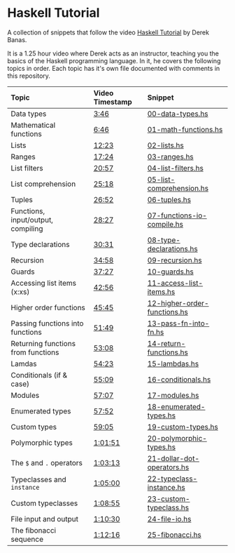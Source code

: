 # Haskell Tutorial

A collection of snippets that follow the video
[Haskell Tutorial](https://youtube.com/watch?v=02_H3LjqMr8) by Derek Banas.

It is a 1.25 hour video where Derek acts as an instructor, teaching you the
basics of the Haskell programming language. In it, he covers the following
topics in order. Each topic has it's own file documented with comments in this
repository.

| Topic                            | Video Timestamp                                                | Snippet                                                      |
|:---------------------------------|:---------------------------------------------------------------|:-------------------------------------------------------------|
Data types                         | [3:46](https://www.youtube.com/watch?v=02_H3LjqMr8&t=226s)     | [00-data-types.hs](00-data-types.hs)                         |
Mathematical functions             | [6:46](https://www.youtube.com/watch?v=02_H3LjqMr8&t=406s)     | [01-math-functions.hs](01-math-functions.hs)                 |
Lists                              | [12:23](https://www.youtube.com/watch?v=02_H3LjqMr8&t=743s)    | [02-lists.hs](02-lists.hs)                                   |
Ranges                             | [17:24](https://www.youtube.com/watch?v=02_H3LjqMr8&t=1044s)   | [03-ranges.hs](03-ranges.hs)                                 |
List filters                       | [20:57](https://www.youtube.com/watch?v=02_H3LjqMr8&t=1257s)   | [04-list-filters.hs](04-list-filters.hs)                     |
List comprehension                 | [25:18](https://www.youtube.com/watch?v=02_H3LjqMr8&t=1518s)   | [05-list-comprehension.hs](05-list-comprehension.hs)         |
Tuples                             | [26:52](https://www.youtube.com/watch?v=02_H3LjqMr8&t=1612s)   | [06-tuples.hs](06-tuples.hs)                                 |
Functions, input/output, compiling | [28:27](https://www.youtube.com/watch?v=02_H3LjqMr8&t=1707s)   | [07-functions-io-compile.hs](07-functions-io-compile.hs)     |
Type declarations                  | [30:31](https://www.youtube.com/watch?v=02_H3LjqMr8&t=1831s)   | [08-type-declarations.hs](08-type-declarations.hs)           |
Recursion                          | [34:58](https://www.youtube.com/watch?v=02_H3LjqMr8&t=2098s)   | [09-recursion.hs](09-recursion.hs)                           |
Guards                             | [37:27](https://www.youtube.com/watch?v=02_H3LjqMr8&t=2247s)   | [10-guards.hs](10-guards.hs)                                 |
Accessing list items (x:xs)        | [42:56](https://www.youtube.com/watch?v=02_H3LjqMr8&t=2576s)   | [11-access-list-items.hs](11-access-list-items.hs)           |
Higher order functions             | [45:45](https://www.youtube.com/watch?v=02_H3LjqMr8&t=2745s)   | [12-higher-order-functions.hs](12-higher-order-functions.hs) |
Passing functions into functions   | [51:49](https://www.youtube.com/watch?v=02_H3LjqMr8&t=3109s)   | [13-pass-fn-into-fn.hs](13-pass-fn-into-fn.hs)               |
Returning functions from functions | [53:08](https://www.youtube.com/watch?v=02_H3LjqMr8&t=3188s)   | [14-return-functions.hs](14-return-functions.hs)             |
Lamdas                             | [54:23](https://www.youtube.com/watch?v=02_H3LjqMr8&t=3263s)   | [15-lambdas.hs](15-lambdas.hs)                               |
Conditionals (if & case)           | [55:09](https://www.youtube.com/watch?v=02_H3LjqMr8&t=3309s)   | [16-conditionals.hs](16-conditionals.hs)                     |
Modules                            | [57:07](https://www.youtube.com/watch?v=02_H3LjqMr8&t=3427s)   | [17-modules.hs](17-modules.hs)                               |
Enumerated types                   | [57:52](https://www.youtube.com/watch?v=02_H3LjqMr8&t=3472s)   | [18-enumerated-types.hs](18-enumerated-types.hs)             |
Custom types                       | [59:05](https://www.youtube.com/watch?v=02_H3LjqMr8&t=3545s)   | [19-custom-types.hs](19-custom-types.hs)                     |
Polymorphic types                  | [1:01:51](https://www.youtube.com/watch?v=02_H3LjqMr8&t=3711s) | [20-polymorphic-types.hs](20-polymorphic-types.hs)           |
The `$` and `.` operators          | [1:03:13](https://www.youtube.com/watch?v=02_H3LjqMr8&t=3793s) | [21-dollar-dot-operators.hs](21-dollar-dot-operators.hs)     |
Typeclasses and `instance`         | [1:05:00](https://www.youtube.com/watch?v=02_H3LjqMr8&t=3900s) | [22-typeclass-instance.hs](22-typeclass-instance.hs)         |
Custom typeclasses                 | [1:08:55](https://www.youtube.com/watch?v=02_H3LjqMr8&t=4135s) | [23-custom-typeclass.hs](23-custom-typeclass.hs)             |
File input and output              | [1:10:30](https://www.youtube.com/watch?v=02_H3LjqMr8&t=4230s) | [24-file-io.hs](24-file-io.hs)                               |
The fibonacci sequence             | [1:12:16](https://www.youtube.com/watch?v=02_H3LjqMr8&t=4336s) | [25-fibonacci.hs](25-fibonacci.hs)                           |
